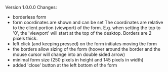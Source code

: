 Version 1.0.0.0
Changes:
- borderless form
- form coordinates are shown and can be set
The coordinates are relative to the client portion (viewport) of the form.
E.g. when setting the top to '0', the 'viewport' will start at the top of the desktop.
Borders are 2 pixels thick.
- left click (and keeping pressed) on the form initiates moving the form
- the borders allow sizing of the form (hoover around the border and the mouse cursor will change into an double sided arrow)
- minimal form size (250 pixels in height and 145 pixels in width) 
- added 'close' button at the left bottom of the form